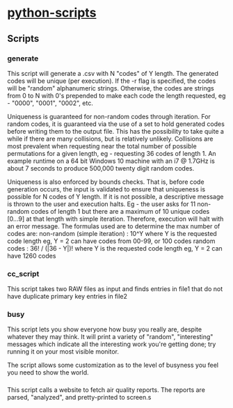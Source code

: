 # [python-scripts](https://github.com/nit3owl/python-scripts)

## Scripts

### generate

This script will generate a .csv with N "codes" of Y length. The generated codes will be unique (per execution). If the -r flag
is specified, the codes will be "random" alphanumeric strings. Otherwise, the codes are strings from 0 to N with 0's prepended
to make each code the length requested, eg - "0000", "0001", "0002", etc.

Uniqueness is guaranteed for non-random codes through iteration. For random codes, it is guaranteed via the use of a set to hold
generated codes before writing them to the output file. This has the possibility to take quite a while if there are many collisions,
but is relatively unlikely. Collisions are most prevalent when requesting near the total number of possible permutations for a given
length, eg - requesting 36 codes of length 1. An example runtime on a 64 bit Windows 10 machine with an i7 @ 1.7GHz is about 7
seconds to produce 500,000 twenty digit random codes.

Uniqueness is also enforced by bounds checks. That is, before code generation occurs, the input is validated to ensure that uniqueness
is possible for N codes of Y length. If it is not possible, a descriptive message is thrown to the user and execution halts.
Eg - the user asks for 11 non-random codes of length 1 but there are a maximum of 10 unique codes [0...9] at that length with simple
iteration. Therefore, execution will halt with an error message.
The formulas used are to determine the max number of codes are:
	non-random (simple iteration)   : 10^Y where Y is the requested code length
									  eg, Y = 2 can have codes from 00-99, or 100 codes
	random codes				    : 36! / (|36 - Y|)! where Y is the requested code length
								      eg, Y = 2 can have 1260 codes
													
### cc_script

This script takes two RAW files as input and finds entries in file1 that do not have duplicate primary key entries in file2

### busy

This script lets you show everyone how busy you really are, despite whatever they may think. It will print a variety of "random", "interesting" 
messages which indicate all the interesting work you're getting done; try running it on your most visible monitor.

The script allows some customization as to the level of busyness you feel you need to show the world.

###

This script calls a website to fetch air quality reports. The reports are parsed, "analyzed", and pretty-printed to screen.s